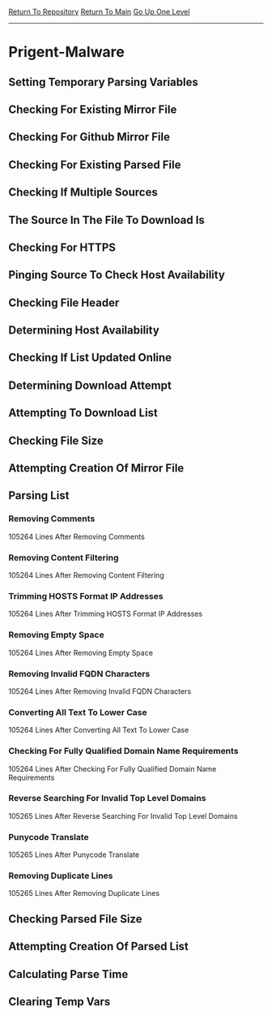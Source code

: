 [Return To Repository](https://github.com/deathbybandaid/piholeparser/)
[Return To Main](https://github.com/deathbybandaid/piholeparser/blob/master/RecentRunLogs/Mainlog.md)
[Go Up One Level](https://github.com/deathbybandaid/piholeparser/blob/master/RecentRunLogs/TopLevelScripts/30-Processing-External-Blacklists.md)
____________________________________
# Prigent-Malware
## Setting Temporary Parsing Variables
## Checking For Existing Mirror File
## Checking For Github Mirror File
## Checking For Existing Parsed File
## Checking If Multiple Sources
## The Source In The File To Download Is
## Checking For HTTPS
## Pinging Source To Check Host Availability
## Checking File Header
## Determining Host Availability
## Checking If List Updated Online
## Determining Download Attempt
## Attempting To Download List
## Checking File Size
## Attempting Creation Of Mirror File
## Parsing List
### Removing Comments
105264 Lines After Removing Comments
### Removing Content Filtering
105264 Lines After Removing Content Filtering
### Trimming HOSTS Format IP Addresses
105264 Lines After Trimming HOSTS Format IP Addresses
### Removing Empty Space
105264 Lines After Removing Empty Space
### Removing Invalid FQDN Characters
105264 Lines After Removing Invalid FQDN Characters
### Converting All Text To Lower Case
105264 Lines After Converting All Text To Lower Case
### Checking For Fully Qualified Domain Name Requirements
105264 Lines After Checking For Fully Qualified Domain Name Requirements
### Reverse Searching For Invalid Top Level Domains
105265 Lines After Reverse Searching For Invalid Top Level Domains
### Punycode Translate
105265 Lines After Punycode Translate
### Removing Duplicate Lines
105265 Lines After Removing Duplicate Lines
## Checking Parsed File Size
## Attempting Creation Of Parsed List
## Calculating Parse Time
## Clearing Temp Vars
